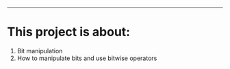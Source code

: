 ----
# This project is about:
1. Bit manipulation
2. How to manipulate bits and use bitwise operators
